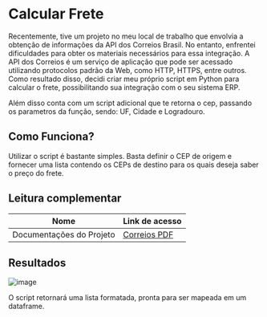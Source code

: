# Calcular Frete

Recentemente, tive um projeto no meu local de trabalho que envolvia a obtenção de informações da API dos Correios Brasil. No entanto, enfrentei dificuldades para obter os materiais necessários para essa integração. A API dos Correios é um serviço de aplicação que pode ser acessado utilizando protocolos padrão da Web, como HTTP, HTTPS, entre outros. Como resultado disso, decidi criar meu próprio script em Python para calcular o frete, possibilitando sua integração com o seu sistema ERP.


Além disso conta com um script adicional que te retorna o cep, passando os parametros da função, sendo: UF, Cidade e Logradouro.

## Como Funciona?

Utilizar o script é bastante simples. Basta definir o CEP de origem e fornecer uma lista contendo os CEPs de destino para os quais deseja saber o preço do frete.

## Leitura complementar

| Nome | Link de acesso | 
|------|-----------------|
| Documentações do Projeto | [Correios PDF](https://www.correios.com.br/atendimento/developers/arquivos/manual-de-integracao-cliente-contrato-apis.pdf) |

## Resultados
![image](https://github.com/lyipef/calcula_frete_correios/assets/120730541/3553156b-d705-41cd-8cf0-cdf88fd39452)


O script retornará uma lista formatada, pronta para ser mapeada em um dataframe.


